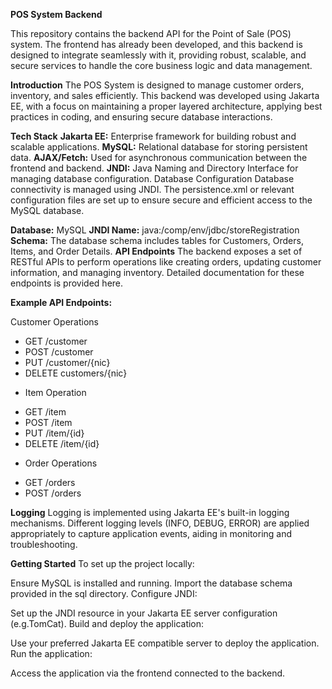 **POS System Backend**

This repository contains the backend API for the Point of Sale (POS) system. The frontend has already been developed, and this backend is designed to integrate seamlessly with it, providing robust, scalable, and secure services to handle the core business logic and data management.

**Introduction**
The POS System is designed to manage customer orders, inventory, and sales efficiently. This backend was developed using Jakarta EE, with a focus on maintaining a proper layered architecture, applying best practices in coding, and ensuring secure database interactions.

**Tech Stack**
**Jakarta EE:**
 Enterprise framework for building robust and scalable applications.
**MySQL:**
 Relational database for storing persistent data.
**AJAX/Fetch:**
 Used for asynchronous communication between the frontend and backend.
**JNDI:**
 Java Naming and Directory Interface for managing database configuration.
Database Configuration
 Database connectivity is managed using JNDI. The persistence.xml or relevant configuration files are set up to ensure secure and efficient access to the MySQL database.

**Database:**
   MySQL
**JNDI Name:**
   java:/comp/env/jdbc/storeRegistration
**Schema:**
   The database schema includes tables for Customers, Orders, Items, and Order Details.
**API Endpoints**
   The backend exposes a set of RESTful APIs to perform operations like creating orders, updating customer information, and managing inventory. Detailed documentation for these endpoints is provided here.

**Example API Endpoints:**

Customer Operations 
- GET /customer 
- POST /customer
- PUT /customer/{nic}
- DELETE customers/{nic}

* Item Operation
- GET /item
- POST /item
- PUT /item/{id}
- DELETE /item/{id}

* Order Operations

- GET /orders
- POST /orders

**Logging**
Logging is implemented using Jakarta EE's built-in logging mechanisms. Different logging levels (INFO, DEBUG, ERROR) are applied appropriately to capture application events, aiding in monitoring and troubleshooting.

**Getting Started**
To set up the project locally:



Ensure MySQL is installed and running. Import the database schema provided in the sql directory. Configure JNDI:

Set up the JNDI resource in your Jakarta EE server configuration (e.g.TomCat). Build and deploy the application:

Use your preferred Jakarta EE compatible server to deploy the application. Run the application:

Access the application via the frontend connected to the backend.